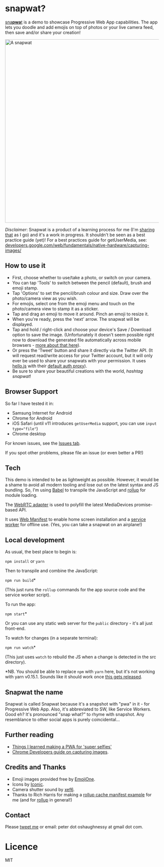 # snapwat?

[sna**pwa**t](https://snapw.at) is a demo to showcase Progressive Web App capabilities.
The app lets you doodle and add emojis on top of photos or your live camera feed, then
save and/or share your creation!

<img src="docs/snapwat-snapshots.png?raw=true" alt="A snapwat" width="600px"/>

*Disclaimer*: Snapwat is a product of a learning process for me (I'm [sharing that](https://medium.com/samsung-internet-dev/things-i-learned-making-a-progressive-web-app-for-super-selfies-49e76d154e4f#.3m59s4t4n) as I go) and it's a work in progress. It shouldn't be seen as a best practice guide (yet)! For a best practices guide for getUserMedia, see: [developers.google.com/web/fundamentals/native-hardware/capturing-images/](https://developers.google.com/web/fundamentals/native-hardware/capturing-images/)

## How to use it

* First, choose whether to use/take a photo, or switch on your camera.
* You can tap 'Tools' to switch between the pencil (default), brush and emoji stamp.
* Tap 'Options' to set the pencil/brush colour and size. Draw over the photo/camera view as you wish.
* For emojis, select one from the emoji menu and touch on the photo/camera view to stamp it as a sticker. 
* Tap and drag an emoji to move it around. Pinch an emoji to resize it.
* When you're ready, press the 'next' arrow. The snapwat will be displayed. 
* Tap and hold / right-click and choose your device's Save / Download option to save 
the image. (Unfortunately it doesn't seem possible right now to download the generated file automatically across mobile 
browsers - [more about that here](https://medium.com/samsung-internet-dev/things-i-learned-making-a-progressive-web-app-for-super-selfies-49e76d154e4f)).
* Or press the 'Tweet' button and share it directly via the Twitter API. (It will request read/write access for your
Twitter account, but it will only ever be used to share your snapwats with your permission. It uses 
[hello.js](https://adodson.com/hello.js/) with their [default auth proxy](https://auth-server.herokuapp.com/)). 
* Be sure to share your beautiful creations with the world, *hashtag snapwat*! 


## Browser Support

So far I have tested it in:

* Samsung Internet for Android
* Chrome for Android
* iOS Safari (until v11 introduces `getUserMedia` support, you can use `input type="file"`)
* Chrome desktop

For known issues, see the [Issues tab](https://github.com/SamsungInternet/snapwat/issues).

If you spot other problems, please file an issue (or even better a PR!)


## Tech

This demo is intended to be as lightweight as possible. However, it would be a shame to avoid
all modern tooling and lose out on the latest syntax and JS bundling. So, I'm using 
[Babel](https://babeljs.io/) to transpile the JavaScript and [rollup](http://rollupjs.org) 
for module loading.

The [WebRTC adapter](https://github.com/webrtc/adapter) is used to polyfill the latest 
MediaDevices promise-based API.

It uses [Web Manifest](https://developer.mozilla.org/en-US/docs/Web/Manifest) to enable home screen 
installation and a [service worker](https://developers.google.com/web/fundamentals/primers/service-worker/) 
for offline use. (Yes, you can take a snapwat on an airplane!)


## Local development

As usual, the best place to begin is:

```npm install``` or ```yarn```

Then to transpile and combine the JavaScript:

```npm run build```*

(This just runs the `rollup` commands for the app source code and the service worker script).

To run the app:

```npm start```*

Or you can use any static web server for the `public` directory - it's all just front-end.

To watch for changes (in a separate terminal):

```npm run watch```*

(This just uses `watch` to rebuild the JS when a change is detected in the src directory).

*NB. You should be able to replace `npm` with `yarn` here, but it's not working with yarn v0.15.1. 
Sounds like it should work once [this gets released](https://github.com/yarnpkg/yarn/pull/809).


## Snapwat the name

Snapwat is called Snapwat because it's a snapshot with "pwa" in it - for Progressive Web App. 
Also, it's abbreviated to SW, like Service Workers. Good eh?  It's pronounced "snap what?" to rhyme with snapshot. 
Any resemblance to other social apps is purely coincidental...


## Further reading

* [Things I learned making a PWA for 'super selfies'](https://medium.com/samsung-internet-dev/things-i-learned-making-a-progressive-web-app-for-super-selfies-49e76d154e4f)
* [Chrome Developers guide on capturing images](https://developers.google.com/web/fundamentals/native-hardware/capturing-images/).


## Credits and Thanks

* Emoji images provided free by [EmojiOne](http://emojione.com/).
* Icons by [Iconic](https://useiconic.com/).
* Camera shutter sound by [xef6](https://www.freesound.org/people/xef6/sounds/61059/).
* Thanks to Rich Harris for making a [rollup cache manifest example](https://gitlab.com/Rich-Harris/rollup-cache-manifest-example) 
for me (and for [rollup](http://rollupjs.org/) in general!)


## Contact

Please [tweet me](https://twitter.com/poshaughnessy) or email: peter dot oshaughnessy at gmail dot com.


# Licence

MIT
